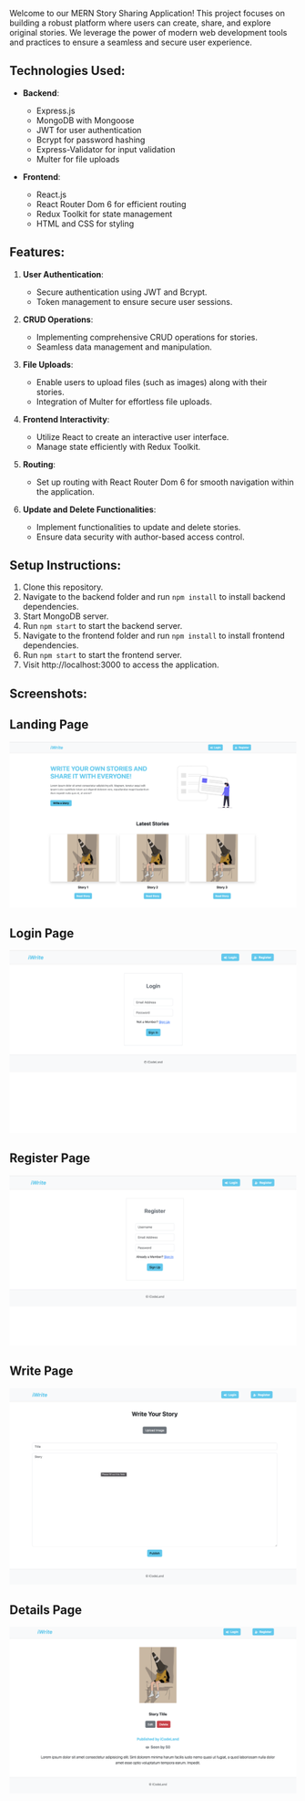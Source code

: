 
Welcome to our MERN Story Sharing Application! This project focuses on building a robust platform where users can create, share, and explore original stories. We leverage the power of modern web development tools and practices to ensure a seamless and secure user experience.

## Technologies Used:

- **Backend**:
  - Express.js
  - MongoDB with Mongoose
  - JWT for user authentication
  - Bcrypt for password hashing
  - Express-Validator for input validation
  - Multer for file uploads

- **Frontend**:
  - React.js
  - React Router Dom 6 for efficient routing
  - Redux Toolkit for state management
  - HTML and CSS for styling

## Features:

1. **User Authentication**:
   - Secure authentication using JWT and Bcrypt.
   - Token management to ensure secure user sessions.

2. **CRUD Operations**:
   - Implementing comprehensive CRUD operations for stories.
   - Seamless data management and manipulation.

3. **File Uploads**:
   - Enable users to upload files (such as images) along with their stories.
   - Integration of Multer for effortless file uploads.

4. **Frontend Interactivity**:
   - Utilize React to create an interactive user interface.
   - Manage state efficiently with Redux Toolkit.

5. **Routing**:
   - Set up routing with React Router Dom 6 for smooth navigation within the application.

6. **Update and Delete Functionalities**:
   - Implement functionalities to update and delete stories.
   - Ensure data security with author-based access control.

## Setup Instructions:

1. Clone this repository.
2. Navigate to the backend folder and run `npm install` to install backend dependencies.
3. Start MongoDB server.
4. Run `npm start` to start the backend server.
5. Navigate to the frontend folder and run `npm install` to install frontend dependencies.
6. Run `npm start` to start the frontend server.
7. Visit http://localhost:3000 to access the application.

## Screenshots:

## Landing Page
![Landing Page](https://github.com/imtithalhalalo/LetsWrite/blob/main/public/images/main.png)

## Login Page
![Login Page](https://github.com/imtithalhalalo/LetsWrite/blob/main/public/images/login.png)

## Register Page
![Register Page](https://github.com/imtithalhalalo/LetsWrite/blob/main/public/images/register.png)

## Write Page
![Write Page](https://github.com/imtithalhalalo/LetsWrite/blob/main/public/images/write.png)

## Details Page
![Details Page](https://github.com/imtithalhalalo/LetsWrite/blob/main/public/images/details.png)